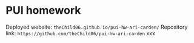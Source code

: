 # PUI homework

Deployed website: `theChild06.github.io/pui-hw-ari-carden/` 
Repository link: `https://github.com/theChild06/pui-hw-ari-carden` 
xxx
